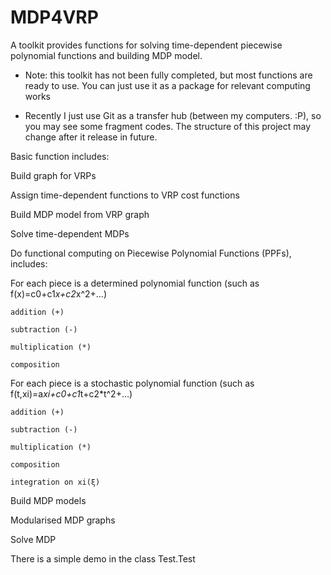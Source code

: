 MDP4VRP
==========================
A toolkit provides functions for solving time-dependent piecewise polynomial functions and building MDP model.

* Note: this toolkit has not been fully completed, but most functions are ready to use. You can just use it as a package
  for relevant computing works

* Recently I just use Git as a transfer hub (between my computers. :P), so you may see some fragment codes. The structure of this project may change after it release in future.

Basic function includes:

Build graph for VRPs

Assign time-dependent functions to VRP cost functions

Build MDP model from VRP graph

Solve time-dependent MDPs

Do functional computing on Piecewise Polynomial Functions (PPFs), includes:

  For each piece is a determined polynomial function (such as f(x)=c0+c1*x+c2*x^2+...)

    addition (+)

    subtraction (-)

    multiplication (*)

    composition

  For each piece is a stochastic polynomial function (such as f(t,xi)=a*xi+c0+c1*t+c2*t^2+...)

    addition (+)

    subtraction (-)

    multiplication (*)

    composition

    integration on xi(ξ)

Build MDP models

Modularised MDP graphs

Solve MDP

There is a simple demo in the class Test.Test


